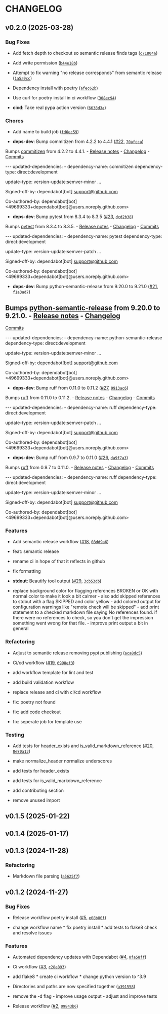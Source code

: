 # CHANGELOG


## v0.2.0 (2025-03-28)

### Bug Fixes

- Add fetch depth to checkout so semantic release finds tags
  ([`c71804a`](https://github.com/flumi3/refcheck/commit/c71804a457a02de32c34a0d2dcc81d8f0d8e4013))

- Add write permission
  ([`b44e18b`](https://github.com/flumi3/refcheck/commit/b44e18ba5f6518f57098b09a4fb2ac42011b719c))

- Attempt to fix warning "no release corresponds" from semantic release
  ([`1a5a9cc`](https://github.com/flumi3/refcheck/commit/1a5a9cc0e7be7a30498b5a17b4d0a83feda285c2))

- Dependency install with poetry
  ([`afec62b`](https://github.com/flumi3/refcheck/commit/afec62b7e0b6b3c036addd1e0544b9ec6eddaa2c))

- Use curl for poetry install in ci workflow
  ([`308ec94`](https://github.com/flumi3/refcheck/commit/308ec94744a7f50161c882b29fa2029b242e2285))

- **cicd**: Take real pypa action version
  ([`6638d3a`](https://github.com/flumi3/refcheck/commit/6638d3a5a7b0e32679a64fbeb0474f3bc6d6956e))

### Chores

- Add name to build job
  ([`fd6ec59`](https://github.com/flumi3/refcheck/commit/fd6ec5979b79175424f2e96f687969800d01bede))

- **deps-dev**: Bump commitizen from 4.2.2 to 4.4.1
  ([#22](https://github.com/flumi3/refcheck/pull/22),
  [`70afcca`](https://github.com/flumi3/refcheck/commit/70afcca83009ba5fd5dbada14eca8ab476832e97))

Bumps [commitizen](https://github.com/commitizen-tools/commitizen) from 4.2.2 to 4.4.1. - [Release
  notes](https://github.com/commitizen-tools/commitizen/releases) -
  [Changelog](https://github.com/commitizen-tools/commitizen/blob/master/CHANGELOG.md) -
  [Commits](https://github.com/commitizen-tools/commitizen/compare/v4.2.2...v4.4.1)

--- updated-dependencies: - dependency-name: commitizen dependency-type: direct:development

update-type: version-update:semver-minor ...

Signed-off-by: dependabot[bot] <support@github.com>

Co-authored-by: dependabot[bot] <49699333+dependabot[bot]@users.noreply.github.com>

- **deps-dev**: Bump pytest from 8.3.4 to 8.3.5 ([#23](https://github.com/flumi3/refcheck/pull/23),
  [`dcd2b38`](https://github.com/flumi3/refcheck/commit/dcd2b3889137896b292bf04419e0e52a53d9bf19))

Bumps [pytest](https://github.com/pytest-dev/pytest) from 8.3.4 to 8.3.5. - [Release
  notes](https://github.com/pytest-dev/pytest/releases) -
  [Changelog](https://github.com/pytest-dev/pytest/blob/main/CHANGELOG.rst) -
  [Commits](https://github.com/pytest-dev/pytest/compare/8.3.4...8.3.5)

--- updated-dependencies: - dependency-name: pytest dependency-type: direct:development

update-type: version-update:semver-patch ...

Signed-off-by: dependabot[bot] <support@github.com>

Co-authored-by: dependabot[bot] <49699333+dependabot[bot]@users.noreply.github.com>

- **deps-dev**: Bump python-semantic-release from 9.20.0 to 9.21.0
  ([#21](https://github.com/flumi3/refcheck/pull/21),
  [`f1a3ad7`](https://github.com/flumi3/refcheck/commit/f1a3ad7452916c490c64c819880de572d6415df8))

Bumps [python-semantic-release](https://github.com/python-semantic-release/python-semantic-release)
  from 9.20.0 to 9.21.0. - [Release
  notes](https://github.com/python-semantic-release/python-semantic-release/releases) -
  [Changelog](https://github.com/python-semantic-release/python-semantic-release/blob/master/CHANGELOG.rst)
  -
  [Commits](https://github.com/python-semantic-release/python-semantic-release/compare/v9.20...v9.21)

--- updated-dependencies: - dependency-name: python-semantic-release dependency-type:
  direct:development

update-type: version-update:semver-minor ...

Signed-off-by: dependabot[bot] <support@github.com>

Co-authored-by: dependabot[bot] <49699333+dependabot[bot]@users.noreply.github.com>

- **deps-dev**: Bump ruff from 0.11.0 to 0.11.2 ([#27](https://github.com/flumi3/refcheck/pull/27),
  [`0913ac6`](https://github.com/flumi3/refcheck/commit/0913ac6ce5892e0c5d4e446d6040a8c38066e87e))

Bumps [ruff](https://github.com/astral-sh/ruff) from 0.11.0 to 0.11.2. - [Release
  notes](https://github.com/astral-sh/ruff/releases) -
  [Changelog](https://github.com/astral-sh/ruff/blob/main/CHANGELOG.md) -
  [Commits](https://github.com/astral-sh/ruff/compare/0.11.0...0.11.2)

--- updated-dependencies: - dependency-name: ruff dependency-type: direct:development

update-type: version-update:semver-patch ...

Signed-off-by: dependabot[bot] <support@github.com>

Co-authored-by: dependabot[bot] <49699333+dependabot[bot]@users.noreply.github.com>

- **deps-dev**: Bump ruff from 0.9.7 to 0.11.0 ([#26](https://github.com/flumi3/refcheck/pull/26),
  [`da9f7a3`](https://github.com/flumi3/refcheck/commit/da9f7a3e3d71bcf078f5b51db42926e2990bc4dc))

Bumps [ruff](https://github.com/astral-sh/ruff) from 0.9.7 to 0.11.0. - [Release
  notes](https://github.com/astral-sh/ruff/releases) -
  [Changelog](https://github.com/astral-sh/ruff/blob/main/CHANGELOG.md) -
  [Commits](https://github.com/astral-sh/ruff/compare/0.9.7...0.11.0)

--- updated-dependencies: - dependency-name: ruff dependency-type: direct:development

update-type: version-update:semver-minor ...

Signed-off-by: dependabot[bot] <support@github.com>

Co-authored-by: dependabot[bot] <49699333+dependabot[bot]@users.noreply.github.com>

### Features

- Add semantic release workflow ([#18](https://github.com/flumi3/refcheck/pull/18),
  [`08dd9a6`](https://github.com/flumi3/refcheck/commit/08dd9a6d96900ff38f9e17d131bc4b0be90088ef))

* feat: semantic release

* rename ci in hope of that it reflects in github

* fix formatting

- **stdout**: Beautify tool output ([#29](https://github.com/flumi3/refcheck/pull/29),
  [`3cb53db`](https://github.com/flumi3/refcheck/commit/3cb53db116ffcdf417de9436ae657c8c7bf170c1))

- replace background color for flagging references BROKEN or OK with normal color to make it look a
  bit calmer - also add skipped references to stdout with a flag SKIPPED and color yellow - add
  colored output for configuration warnings like "remote check will be skipped" - add print
  statement to a checked markdown file saying No references found. if there were no references to
  check, so you don't get the impression something went wrong for that file. - improve print output
  a bit in general

### Refactoring

- Adjust to semantic release removing pypi publishing
  ([`aca8dc5`](https://github.com/flumi3/refcheck/commit/aca8dc5dd301cdddd4aff5cbf412e39f6d3e4686))

- Ci/cd workflow ([#19](https://github.com/flumi3/refcheck/pull/19),
  [`6998ef3`](https://github.com/flumi3/refcheck/commit/6998ef3ef1f5978b371eaa8f361d15e7b908ffbe))

* add workflow template for lint and test

* add build validation workflow

* replace release and ci with ci/cd workflow

* fix: poetry not found

* fix: add code checkout

* fix: seperate job for template use

### Testing

- Add tests for header_exists and is_valid_markdown_reference
  ([#20](https://github.com/flumi3/refcheck/pull/20),
  [`8e80a13`](https://github.com/flumi3/refcheck/commit/8e80a1331431a6b96b412544690a5b55afa03695))

* make normalize_header normalize underscores

* add tests for header_exists

* add tests for is_valid_markdown_reference

* add contributing section

* remove unused import


## v0.1.5 (2025-01-22)


## v0.1.4 (2025-01-17)


## v0.1.3 (2024-11-28)

### Refactoring

- Markdown file parsing
  ([`a5625f7`](https://github.com/flumi3/refcheck/commit/a5625f7965aeb271426aca1374de63d9157abddf))


## v0.1.2 (2024-11-27)

### Bug Fixes

- Release workflow poetry install ([#5](https://github.com/flumi3/refcheck/pull/5),
  [`e08b80f`](https://github.com/flumi3/refcheck/commit/e08b80f43035c3d99ec1d31453d96d1e281d535f))

* change workflow name * fix poetry install * add tests to flake8 check and resolve issues

### Features

- Automated dependency updates with Dependabot ([#4](https://github.com/flumi3/refcheck/pull/4),
  [`0fa58ff`](https://github.com/flumi3/refcheck/commit/0fa58ff14dd9a872eec264554c66c5463d50b021))

- Ci workflow ([#3](https://github.com/flumi3/refcheck/pull/3),
  [`c28e893`](https://github.com/flumi3/refcheck/commit/c28e893afc6c0fc4e24212097e1fb5431a3f90e4))

* add flake8 * create ci workflow * change python version to ^3.9

- Directories and paths are now specified together
  ([`a391558`](https://github.com/flumi3/refcheck/commit/a3915586e4ed50b69ab7fd7e7e3793d21776e7d0))

- remove the -d flag - improve usage output - adjust and improve tests

- Release workflow ([#2](https://github.com/flumi3/refcheck/pull/2),
  [`09843b6`](https://github.com/flumi3/refcheck/commit/09843b676316af83ac92e5482b5ecff30864511b))
